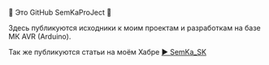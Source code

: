💾 Это GitHub SemKaProJect 💾

Здесь публикуются исходники к моим проектам и разработкам на базе МК AVR (Arduino).

Так же публикуются статьи на моём Хабре [▶️ SemKa_SK](https://habr.com/ru/users/SamDrankRaven/) 
